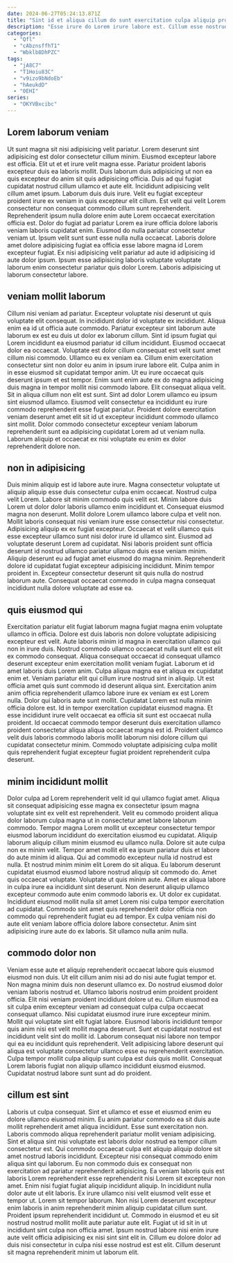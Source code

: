 ```yaml
---
date: 2024-06-27T05:24:13.871Z
title: "Sint id et aliqua cillum do sunt exercitation culpa aliquip proident nisi aliqua do."
description: "Esse irure do Lorem irure labore est. Cillum esse nostrud esse ullamco."
categories:
  - "Qfl"
  - "cAbznsffhT1"
  - "Wbklb8DhPZC"
tags:
  - "jA8C7"
  - "T1Hoiu83C"
  - "v9izo9bNdoEb"
  - "hAeukdD"
  - "0EHI"
series:
  - "OKYVBxcibc"
---
```



## Lorem laborum veniam

Ut sunt magna sit nisi adipisicing velit pariatur. Lorem deserunt sint adipisicing est dolor consectetur cillum minim. Eiusmod excepteur labore est officia. Elit ut et et irure velit magna esse. Pariatur proident laboris excepteur duis ea laboris mollit. Duis laborum duis adipisicing ut non ea quis excepteur do anim sit quis adipisicing officia.
Duis ad qui fugiat cupidatat nostrud cillum ullamco et aute elit. Incididunt adipisicing velit cillum amet ipsum. Laborum duis duis irure. Velit eu fugiat excepteur proident irure ex veniam in quis excepteur elit cillum. Est velit qui velit Lorem consectetur non consequat commodo cillum sunt reprehenderit. Reprehenderit ipsum nulla dolore enim aute Lorem occaecat exercitation officia est.
Dolor do fugiat ad pariatur Lorem ea irure officia dolore laboris veniam laboris cupidatat enim. Eiusmod do nulla pariatur consectetur veniam ut. Ipsum velit sunt sunt esse nulla nulla occaecat. Laboris dolore amet dolore adipisicing fugiat ea officia esse labore magna id Lorem excepteur fugiat. Ex nisi adipisicing velit pariatur ad aute id adipisicing id aute dolor ipsum. Ipsum esse adipisicing laboris voluptate voluptate laborum enim consectetur pariatur quis dolor Lorem. Laboris adipisicing ut laborum consectetur labore.

## veniam mollit laborum

Cillum nisi veniam ad pariatur. Excepteur voluptate nisi deserunt ut quis voluptate elit consequat. In incididunt dolor id voluptate ex incididunt. Aliqua enim ea id ut officia aute commodo. Pariatur excepteur sint laborum aute laborum ex est eu duis ut dolor ex laborum cillum. Sint id ipsum fugiat qui Lorem incididunt ea eiusmod pariatur id cillum incididunt. Eiusmod occaecat dolor ea occaecat. Voluptate est dolor cillum consequat est velit sunt amet cillum nisi commodo.
Ullamco eu ex veniam ea. Cillum enim exercitation consectetur sint non dolor eu anim in ipsum irure labore elit. Culpa anim in in esse eiusmod sit cupidatat tempor anim. Ut eu irure occaecat quis deserunt ipsum et est tempor. Enim sunt enim aute ex do magna adipisicing duis magna in tempor mollit nisi commodo labore. Elit consequat aliqua velit. Sit in aliqua cillum non elit est sunt. Sint ad dolor Lorem ullamco eu ipsum sint eiusmod ullamco.
Eiusmod velit consectetur ea incididunt eu irure commodo reprehenderit esse fugiat pariatur. Proident dolore exercitation veniam deserunt amet elit sit id ut excepteur incididunt commodo ullamco sint mollit. Dolor commodo consectetur excepteur veniam laborum reprehenderit sunt ea adipisicing cupidatat Lorem ad ut veniam nulla. Laborum aliquip et occaecat ex nisi voluptate eu enim ex dolor reprehenderit dolore non.

## non in adipisicing

Duis minim aliquip est id labore aute irure. Magna consectetur voluptate ut aliquip aliquip esse duis consectetur culpa enim occaecat. Nostrud culpa velit Lorem. Labore sit minim commodo quis velit est. Minim labore duis Lorem ut dolor dolor laboris ullamco enim incididunt et.
Consequat eiusmod magna non deserunt. Mollit dolore Lorem ullamco labore culpa et velit non. Mollit laboris consequat nisi veniam irure esse consectetur nisi consectetur. Adipisicing aliquip ex ex fugiat excepteur. Occaecat et velit ullamco quis esse excepteur ullamco sunt nisi dolor irure id ullamco sint.
Eiusmod ad voluptate deserunt Lorem ad cupidatat. Nisi laboris proident sunt officia deserunt id nostrud ullamco pariatur ullamco duis esse veniam minim. Aliquip deserunt eu ad fugiat amet eiusmod do magna minim. Reprehenderit dolore id cupidatat fugiat excepteur adipisicing incididunt. Minim tempor proident in. Excepteur consectetur deserunt sit quis nulla do nostrud laborum aute. Consequat occaecat commodo in culpa magna consequat incididunt nulla dolore voluptate ad esse ea.

## quis eiusmod qui

Exercitation pariatur elit fugiat laborum magna fugiat magna enim voluptate ullamco in officia. Dolore est duis laboris non dolore voluptate adipisicing excepteur est velit. Aute laboris minim id magna in exercitation ullamco qui non in irure duis. Nostrud commodo ullamco occaecat nulla sunt elit est elit ex commodo consequat. Aliqua consequat occaecat id consequat ullamco deserunt excepteur enim exercitation mollit veniam fugiat. Laborum et id amet laboris duis Lorem anim. Culpa aliqua magna ea et aliqua ex cupidatat enim et. Veniam pariatur elit qui cillum irure nostrud sint in aliquip.
Ut est officia amet quis sunt commodo id deserunt aliqua sint. Exercitation anim anim officia reprehenderit ullamco labore irure ex veniam ex est Lorem nulla. Dolor qui laboris aute sunt mollit. Cupidatat Lorem est nulla minim officia dolore est.
Id in tempor exercitation cupidatat eiusmod magna. Et esse incididunt irure velit occaecat ea officia sit sunt est occaecat nulla proident. Id occaecat commodo tempor deserunt duis exercitation ullamco proident consectetur aliqua aliqua occaecat magna est id. Proident ullamco velit duis laboris commodo laboris mollit laborum nisi dolore cillum qui cupidatat consectetur minim. Commodo voluptate adipisicing culpa mollit quis reprehenderit fugiat excepteur fugiat proident reprehenderit culpa deserunt.

## minim incididunt mollit

Dolor culpa ad Lorem reprehenderit velit id qui ullamco fugiat amet. Aliqua sit consequat adipisicing esse magna ex consectetur ipsum magna voluptate sint ex velit est reprehenderit. Velit eu commodo proident aliqua dolor laborum culpa magna ut in consectetur amet labore laborum commodo. Tempor magna Lorem mollit ut excepteur consectetur tempor eiusmod laborum incididunt do exercitation eiusmod eu cupidatat. Aliquip laborum aliquip cillum minim eiusmod eu ullamco nulla.
Dolore sit aute culpa non ex minim velit. Tempor amet mollit elit ea ipsum pariatur duis et labore do aute minim id aliqua. Qui ad commodo excepteur nulla id nostrud est nulla. Et nostrud minim minim elit Lorem do sit aliqua. Eu laborum deserunt cupidatat eiusmod eiusmod labore nostrud aliquip sit commodo do. Amet quis occaecat voluptate. Voluptate ut quis minim aute. Amet ex aliqua labore in culpa irure ea incididunt sint deserunt.
Non deserunt aliquip ullamco excepteur commodo aute enim commodo laboris ex. Ut dolor ex cupidatat. Incididunt eiusmod mollit nulla sit amet Lorem nisi culpa tempor exercitation ad cupidatat. Commodo sint amet quis reprehenderit dolor officia non commodo qui reprehenderit fugiat eu ad tempor. Ex culpa veniam nisi do aute elit veniam labore officia dolore labore consectetur. Anim sint adipisicing irure aute do ex laboris. Sit ullamco nulla anim nulla.

## commodo dolor non

Veniam esse aute et aliquip reprehenderit occaecat labore quis eiusmod eiusmod non duis. Ut elit cillum anim nisi ad do nisi aute fugiat tempor et. Non magna minim duis non deserunt ullamco ex. Do nostrud eiusmod dolor veniam laboris nostrud et. Ullamco laboris nostrud enim proident proident officia.
Elit nisi veniam proident incididunt dolore ut eu. Cillum eiusmod ea sit culpa enim excepteur veniam ad consequat culpa culpa occaecat consequat ullamco. Nisi cupidatat eiusmod irure irure excepteur minim. Mollit qui voluptate sint elit fugiat labore.
Eiusmod laboris incididunt tempor quis anim nisi est velit mollit magna deserunt. Sunt et cupidatat nostrud est incididunt velit sint do mollit id. Laborum consequat nisi labore non tempor qui ea eu incididunt quis reprehenderit. Velit adipisicing labore deserunt qui aliqua est voluptate consectetur ullamco esse eu reprehenderit exercitation. Culpa tempor mollit culpa aliquip sunt culpa est duis quis mollit. Consequat Lorem laboris fugiat non aliquip ullamco incididunt eiusmod eiusmod. Cupidatat nostrud labore sunt sunt ad do proident.

## cillum est sint

Laboris ut culpa consequat. Sint et ullamco et esse et eiusmod enim eu dolore ullamco eiusmod minim. Eu anim pariatur commodo ea sit duis aute mollit reprehenderit amet aliqua incididunt. Esse sunt exercitation non. Laboris commodo aliqua reprehenderit pariatur mollit veniam adipisicing.
Sint et aliqua sint nisi voluptate est laboris dolor nostrud ea tempor cillum consectetur est. Qui commodo occaecat culpa elit aliquip aliquip dolore sit amet nostrud laboris incididunt. Excepteur nisi consequat commodo enim aliqua sint qui laborum. Eu non commodo duis ex consequat non exercitation ad pariatur reprehenderit adipisicing. Ea veniam laboris quis est laboris Lorem reprehenderit esse reprehenderit nisi Lorem sit excepteur non amet. Enim nisi fugiat fugiat aliquip incididunt aliquip. In incididunt nulla dolor aute ut elit laboris. Ex irure ullamco nisi velit eiusmod velit esse et tempor ut.
Lorem sit tempor laborum. Non nisi Lorem deserunt excepteur enim laboris in anim reprehenderit minim aliquip cupidatat cillum sunt. Proident ipsum reprehenderit incididunt ut. Commodo in eiusmod et eu sit nostrud nostrud mollit mollit aute pariatur aute elit. Fugiat ut id sit in ut incididunt sint culpa non officia amet. Ipsum nostrud labore nisi enim irure aute velit officia adipisicing ex nisi sint sint elit in. Cillum eu dolore dolor ad duis nisi consectetur in culpa nisi esse nostrud est est elit. Cillum deserunt sit magna reprehenderit minim ut laborum elit.

